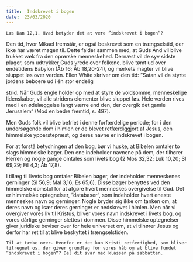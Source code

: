 ```yaml
---
title:  Indskrevet i bogen
date:  23/03/2020
---
```


`Læs Dan 12,1. Hvad betyder det at være ”indskrevet i bogen“?`

Den tid, hvor Mikael fremstår, er også beskrevet som en trængselstid, der ikke har været magen til. Dette falder sammen med, at Guds Ånd vil blive trukket væk fra den oprørske menneskehed. Dernæst vil de syv sidste plager, som udtrykker Guds vrede over folkene, blive tømt ud over endetidens Babylon (Åb 16; Åb 18,20-24), og mørkets magter vil blive sluppet løs over verden. Ellen White skriver om den tid: ”Satan vil da styrte jordens beboere ud i én stor endelig

strid. Når Guds engle holder op med at styre de voldsomme, menneskelige lidenskaber, vil alle stridens elementer blive sluppet løs. Hele verden rives med i en ødelæggelse langt værre end den, der overgik det gamle Jerusalem“ (Mod en bedre fremtid, s. 497).

Men Guds folk vil blive befriet i denne forfærdelige periode; for i den undersøgende dom i himlen er de blevet retfærdiggjort af Jesus, den himmelske ypperstepræst, og deres navne er indskrevet i bogen.

For at forstå betydningen af den bog, bør vi huske, at Bibelen omtaler to slags himmelske bøger. Den ene indeholder navnene på dem, der tilhører Herren og nogle gange omtales som livets bog (2 Mos 32,32; Luk 10,20; Sl 69,29; Fil 4,3; Åb 17,8).

I tillæg til livets bog omtaler Bibelen bøger, der indeholder menneskenes gerninger (Sl 56,9; Mal 3,16; Es 65,6). Disse bøger benyttes ved den himmelske domstol for at afgøre hvert menneskes overgivelse til Gud. Det er himmelske optegnelser, ”databaser“, som indeholder hvert eneste menneskes navn og gerninger. Nogle bryder sig ikke om tanken om, at deres navn og især deres gerninger er nedskrevet i himlen. Men når vi overgiver vores liv til Kristus, bliver vores navn indskrevet i livets bog, og vores dårlige gerninger slettes i dommen. Disse himmelske optegnelser giver juridiske beviser over for hele universet om, at vi tilhører Jesus og derfor har ret til at blive beskyttet i trængselstiden.

`Til at tænke over. Hvorfor er det kun Kristi retfærdighed, som bliver tilregnet os, der giver grundlag for vores håb om at blive fundet ”indskrevet i bogen“? Del dit svar med klassen på sabbatten.`